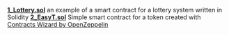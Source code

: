 [**1_Lottery.sol**](https://github.com/seeu-inspace/reference-web3-security/blob/main/development/1_Lottery.sol) an example of a smart contract for a lottery system written in Solidity
[**2_EasyT.sol**](https://github.com/seeu-inspace/reference-web3-security/blob/main/development/2_EasyT.sol) Simple smart contract for a token created with [Contracts Wizard by OpenZeppelin](https://docs.openzeppelin.com/contracts/4.x/wizard)
